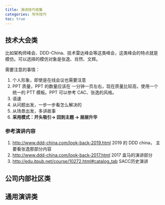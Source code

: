 ```yaml
---
title: 演讲技巧收集
categories: 写作技巧
toc: true
---
```




## 技术大会类

比如架构师峰会、DDD-China、技术雷达峰会等这类峰会，这类峰会的特点就是模仿。可以选择的模仿对象是张逸、肖然、文辉。


需要注意的事情：
1. 个人形象，即使是在线会议也需要注意
2. PPT 质量，PPT 的数量应该在 一分钟一页左右，现在质量比较高，使用一个统一的 PTT 模板。PPT 可以参考 CAC、张逸的风格。
3. 语速
4. 从问题出发，一步一步看怎么解决的
5. 从场景出发，多讲故事
6. **采用模式：开头吸引-> 回到主题 -> 层层升华**

### 参考演讲内容
1. http://www.ddd-china.com/look-back-2019.html  2019 的 DDD china， 主要看张逸那部分内容
2. http://www.ddd-china.com/look-back-2017.html 2017 盒马的演讲部分
3. http://edu.itpub.net/course/10272.html#catalog_tab SACC历史演讲



## 公司内部社区类



## 通用演讲类